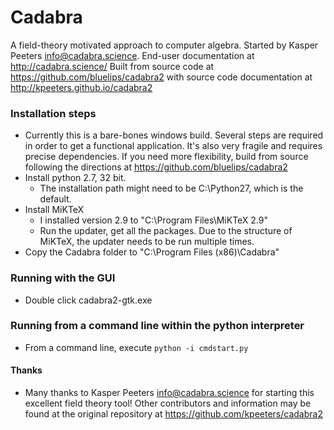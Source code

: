 # Cadabra

A field-theory motivated approach to computer algebra. Started by Kasper Peeters <info@cadabra.science>. End-user documentation at http://cadabra.science/     Built from source code at https://github.com/bluelips/cadabra2 with source code documentation at http://kpeeters.github.io/cadabra2

### Installation steps
* Currently this is a bare-bones windows build. Several steps are required in order to get a functional application. It's also very fragile and requires precise dependencies. If you need more flexibility, build from source following the directions at https://github.com/bluelips/cadabra2
* Install python 2.7, 32 bit. 
  * The installation path might need to be C:\Python27, which is the default.
* Install MiKTeX
  * I installed version 2.9 to "C:\Program Files\MiKTeX 2.9"
  * Run the updater, get all the packages. Due to the structure of MiKTeX, the updater needs to be run multiple times.
* Copy the Cadabra folder to "C:\Program Files (x86)\Cadabra"

### Running with the GUI
* Double click cadabra2-gtk.exe

### Running from a command line within the python interpreter
* From a command line, execute
  ``` python -i cmdstart.py ```
  
#### Thanks
* Many thanks to  Kasper Peeters <info@cadabra.science> for starting this excellent field theory tool! Other contributors and information may be found at the original repository at https://github.com/kpeeters/cadabra2

  
